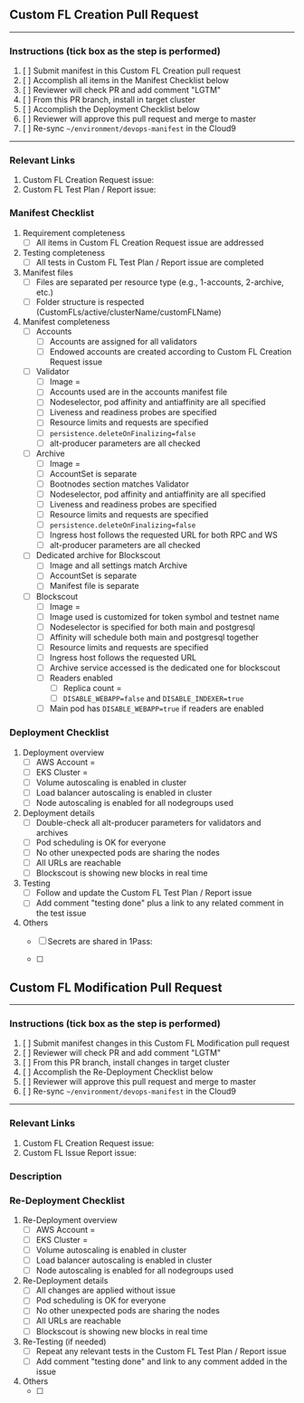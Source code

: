 <!-- ATTENTION 
There are 2 templates below, pick the one you need and delete the other
1. Custom FL Creation Pull Request (line 7)
2. Custom FL Modification Pull Request (line 94)
-->

## Custom FL Creation Pull Request

---
### Instructions (tick box as the step is performed)
1. [ ] Submit manifest in this Custom FL Creation pull request
2. [ ] Accomplish all items in the Manifest Checklist below
3. [ ] Reviewer will check PR and add comment "LGTM"
4. [ ] From this PR branch, install in target cluster
5. [ ] Accomplish the Deployment Checklist below
6. [ ] Reviewer will approve this pull request and merge to master
7. [ ] Re-sync `~/environment/devops-manifest` in the Cloud9
---

### Relevant Links
1. Custom FL Creation Request issue: <!-- indicate here -->
2. Custom FL Test Plan / Report issue: <!-- indicate here -->

### Manifest Checklist
<!-- Suggestion: Use ~~strikethrough~~ for entries that do not apply, instead of removing the entry -->
1. Requirement completeness
   - [ ] All items in Custom FL Creation Request issue are addressed
2. Testing completeness
   - [ ] All tests in Custom FL Test Plan / Report issue are completed
3. Manifest files
   - [ ] Files are separated per resource type (e.g., 1-accounts, 2-archive, etc.)
   - [ ] Folder structure is respected (CustomFLs/active/clusterName/customFLName)
4. Manifest completeness
   - [ ] Accounts
     - [ ] Accounts are assigned for all validators
     - [ ] Endowed accounts are created according to Custom FL Creation Request issue
   - [ ] Validator
     - [ ] Image = 
     - [ ] Accounts used are in the accounts manifest file
     - [ ] Nodeselector, pod affinity and antiaffinity are all specified
     - [ ] Liveness and readiness probes are specified
     - [ ] Resource limits and requests are specified
     - [ ] `persistence.deleteOnFinalizing=false`
     - [ ] alt-producer parameters are all checked
   - [ ] Archive
     - [ ] Image = 
     - [ ] AccountSet is separate
     - [ ] Bootnodes section matches Validator
     - [ ] Nodeselector, pod affinity and antiaffinity are all specified
     - [ ] Liveness and readiness probes are specified
     - [ ] Resource limits and requests are specified
     - [ ] `persistence.deleteOnFinalizing=false`
     - [ ] Ingress host follows the requested URL for both RPC and WS
     - [ ] alt-producer parameters are all checked
   - [ ] Dedicated archive for Blockscout
     - [ ] Image and all settings match Archive
     - [ ] AccountSet is separate
     - [ ] Manifest file is separate
   - [ ] Blockscout
     - [ ] Image = 
     - [ ] Image used is customized for token symbol and testnet name
     - [ ] Nodeselector is specified for both main and postgresql
     - [ ] Affinity will schedule both main and postgresql together
     - [ ] Resource limits and requests are specified
     - [ ] Ingress host follows the requested URL
     - [ ] Archive service accessed is the dedicated one for blockscout
     - [ ] Readers enabled
       - [ ] Replica count = 
       - [ ] `DISABLE_WEBAPP=false` and `DISABLE_INDEXER=true`
     - [ ] Main pod has `DISABLE_WEBAPP=true` if readers are enabled

### Deployment Checklist
<!-- Suggestion: Use ~~strikethrough~~ for entries that do not apply, instead of removing the entry -->
1. Deployment overview
   - [ ] AWS Account = 
   - [ ] EKS Cluster = 
   - [ ] Volume autoscaling is enabled in cluster
   - [ ] Load balancer autoscaling is enabled in cluster
   - [ ] Node autoscaling is enabled for all nodegroups used
2. Deployment details
   - [ ] Double-check all alt-producer parameters for validators and archives
   - [ ] Pod scheduling is OK for everyone
   - [ ] No other unexpected pods are sharing the nodes
   - [ ] All URLs are reachable
   - [ ] Blockscout is showing new blocks in real time
3. Testing
   - [ ] Follow and update the Custom FL Test Plan / Report issue
   - [ ] Add comment "testing done" plus a link to any related comment in the test issue
4. Others
   - [ ] Secrets are shared in 1Pass: <!-- Add the vault and note location here -->
   - [ ] <!-- Add your own here as needed -->


## Custom FL Modification Pull Request

---
### Instructions (tick box as the step is performed)
1. [ ] Submit manifest changes in this Custom FL Modification pull request
2. [ ] Reviewer will check PR and add comment "LGTM"
3. [ ] From this PR branch, install changes in target cluster
4. [ ] Accomplish the Re-Deployment Checklist below
5. [ ] Reviewer will approve this pull request and merge to master
6. [ ] Re-sync `~/environment/devops-manifest` in the Cloud9
---

### Relevant Links
1. Custom FL Creation Request issue: <!-- indicate here -->
2. Custom FL Issue Report issue: <!-- indicate here -->

### Description
<!-- Describe the nature of the changes here 
Example:
1. Users are complaining about lagging RPC
2. This PR increases archive accountset and producerset replica counts
-->

### Re-Deployment Checklist
<!-- Suggestion: Use ~~strikethrough~~ for entries that do not apply, instead of removing the entry -->
1. Re-Deployment overview
   - [ ] AWS Account = 
   - [ ] EKS Cluster = 
   - [ ] Volume autoscaling is enabled in cluster
   - [ ] Load balancer autoscaling is enabled in cluster
   - [ ] Node autoscaling is enabled for all nodegroups used
2. Re-Deployment details
   - [ ] All changes are applied without issue
   - [ ] Pod scheduling is OK for everyone
   - [ ] No other unexpected pods are sharing the nodes
   - [ ] All URLs are reachable
   - [ ] Blockscout is showing new blocks in real time
3. Re-Testing (if needed)
   - [ ] Repeat any relevant tests in the Custom FL Test Plan / Report issue
   - [ ] Add comment "testing done" and link to any comment added in the issue
4. Others
   - [ ] <!-- Add your own here as needed -->
